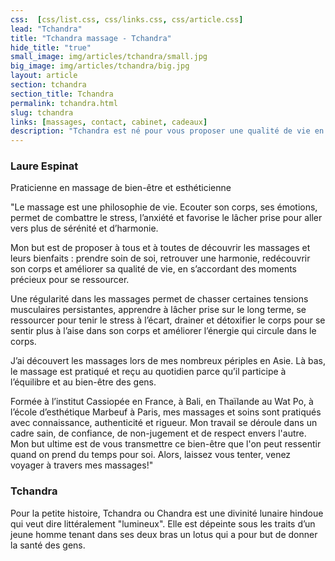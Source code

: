 ```yaml
---
css:  [css/list.css, css/links.css, css/article.css]
lead: "Tchandra"
title: "Tchandra massage - Tchandra"
hide_title: "true"
small_image: img/articles/tchandra/small.jpg
big_image: img/articles/tchandra/big.jpg
layout: article
section: tchandra
section_title: Tchandra
permalink: tchandra.html
slug: tchandra
links: [massages, contact, cabinet, cadeaux]
description: "Tchandra est né pour vous proposer une qualité de vie en vous octroyant des moments de bien-être pour vous ressourcer et combattre le stress, la fatigue et la déprime."
---
```


<h3>Laure Espinat</h3>
Praticienne en massage de bien-être et esthéticienne

"Le massage est une philosophie de vie.
Ecouter son corps, ses émotions,
permet de combattre le stress, l’anxiété et
favorise le lâcher prise pour aller vers
plus de sérénité et d’harmonie.


Mon but est de proposer à tous et à toutes de
découvrir les massages et leurs bienfaits : prendre
soin de soi, retrouver une harmonie, redécouvrir son
corps et améliorer sa qualité de vie, en s’accordant
des moments précieux pour se ressourcer.


Une régularité dans les massages permet de chasser
certaines tensions musculaires persistantes,
apprendre à lâcher prise sur le long terme, se
ressourcer pour tenir le stress à l’écart, drainer et
détoxifier le corps pour se sentir plus à l’aise dans son
corps et améliorer l’énergie qui circule dans le corps.

J’ai découvert les massages lors de mes nombreux
périples en Asie. Là bas, le massage est pratiqué et
reçu au quotidien parce qu’il participe à l’équilibre et
au bien-être des gens.


Formée à l’institut Cassiopée en France, à Bali, en Thaïlande
au Wat Po, à l’école d’esthétique Marbeuf à Paris, mes
massages et soins sont pratiqués avec connaissance, authenticité et rigueur.
Mon travail se déroule dans un cadre sain, de confiance, de non-jugement
et de respect envers l'autre.
Mon but ultime est de vous transmettre ce bien-être que l'on peut ressentir
quand on prend du temps pour soi.
Alors, laissez vous tenter, venez voyager à travers mes massages!"



<h3>Tchandra</h3>
Pour la petite histoire, Tchandra ou Chandra est une divinité lunaire hindoue qui veut dire
littéralement "lumineux".
Elle est dépeinte sous les traits d’un jeune homme tenant
dans ses deux bras un lotus qui a pour but de donner la santé des gens.


